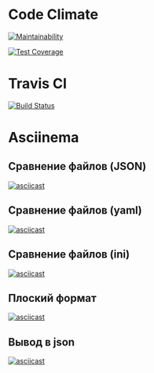 # Code Climate

[![Maintainability](https://api.codeclimate.com/v1/badges/f68f2d88dad20abe4fed/maintainability)](https://codeclimate.com/github/Il1ya1/backend-project-lvl2/maintainability)

[![Test Coverage](https://api.codeclimate.com/v1/badges/529dc25ae30913935e58/test_coverage)](https://codeclimate.com/github/ishchts/gendiff/test_coverage)

# Travis CI

[![Build Status](https://travis-ci.com/Il1ya1/backend-project-lvl2.svg?branch=master)](https://travis-ci.com/Il1ya1/backend-project-lvl2)

# Asciinema

## Сравнение файлов (JSON)

[![asciicast](https://asciinema.org/a/0OI0B7TMlGGlIjzqBohS7KXBB.svg)](https://asciinema.org/a/0OI0B7TMlGGlIjzqBohS7KXBB)

## Сравнение файлов (yaml)

[![asciicast](https://asciinema.org/a/QV3SH1yFBSMrjNhYXNJAZkktW.svg)](https://asciinema.org/a/QV3SH1yFBSMrjNhYXNJAZkktW)

## Сравнение файлов (ini)

[![asciicast](https://asciinema.org/a/AAvDx7EnsUVPTqn8fpNvWXA0Z.svg)](https://asciinema.org/a/AAvDx7EnsUVPTqn8fpNvWXA0Z)

## Плоский формат

[![asciicast](https://asciinema.org/a/4TDoZt5NcEzEnXlRYL9QTkye3.svg)](https://asciinema.org/a/4TDoZt5NcEzEnXlRYL9QTkye3)

## Вывод в json

[![asciicast](https://asciinema.org/a/4581juIL8VcAW4mhh2zUSs1iV.svg)](https://asciinema.org/a/4581juIL8VcAW4mhh2zUSs1iV)


